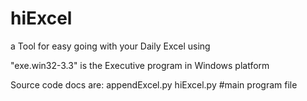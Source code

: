 hiExcel
=======

a Tool for easy going with your Daily Excel using

"exe.win32-3.3" is the Executive program in Windows platform

Source code docs are:
appendExcel.py
hiExcel.py #main program file
